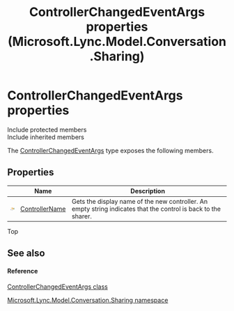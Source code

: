 ﻿---
title: ControllerChangedEventArgs properties (Microsoft.Lync.Model.Conversation.Sharing)
TOCTitle: ControllerChangedEventArgs properties
ms:assetid: Properties.T:Microsoft.Lync.Model.Conversation.Sharing.ControllerChangedEventArgs_DI_3_UC_OCS14MrefLyncWPF
ms:mtpsurl: https://msdn.microsoft.com/en-us/library/microsoft.lync.model.conversation.sharing.controllerchangedeventargs_di_3_uc_ocs14mreflyncwpf_properties(v=office.15)
ms:contentKeyID: 48598539
ms.date: 07/28/2014
mtps_version: v=office.15
---

# ControllerChangedEventArgs properties

Include protected members  
Include inherited members  

The [ControllerChangedEventArgs](controllerchangedeventargs-class-microsoft-lync-model-conversation-sharing_2.md) type exposes the following members.

## Properties

<table>
<thead>
<tr class="header">
<th> </th>
<th>Name</th>
<th>Description</th>
</tr>
</thead>
<tbody>
<tr class="odd">
<td><img src="images/JJ275421.pubproperty(Office.15).gif" title="Public property" alt="Public property" /></td>
<td><a href="controllerchangedeventargs-controllername-property-microsoft-lync-model-conversation-sharing_2.md">ControllerName</a></td>
<td>Gets the display name of the new controller. An empty string indicates that the control is back to the sharer.</td>
</tr>
</tbody>
</table>


Top

## See also

#### Reference

[ControllerChangedEventArgs class](controllerchangedeventargs-class-microsoft-lync-model-conversation-sharing_2.md)

[Microsoft.Lync.Model.Conversation.Sharing namespace](microsoft-lync-model-conversation-sharing-namespace_2.md)

